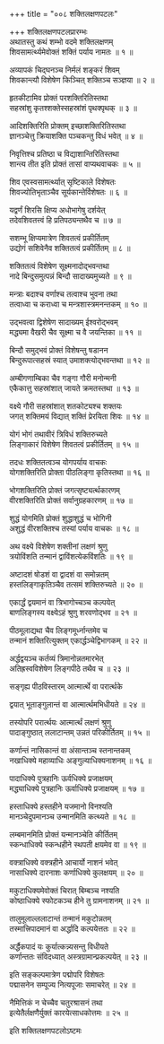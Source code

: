 +++
title = "००८ शक्तिलक्षणपटलः"

+++
शक्तिलक्षणपटलप्रारम्भः    
अथातस्तु कथं शम्भो वदमे शक्तिलक्षणम्  
शिवसामर्त्थ्यमेवोक्तं शक्तिं पर्याय नामतः ॥ १ ॥


अव्यापकं चिद्घनञ्च निर्मलं शङ्करं शिवम्  
शिवकान्त्यौ विशेषेण किञ्चित् शक्तिञ्च सञ्ज्ञया ॥ २ ॥


हृतकीटामिव प्रोक्तं परशक्तिरितिस्तथा  
सहस्रांशु कृतश्शक्तेस्सहस्रांशं पृथक्पृथक् ॥ ३ ॥


आदिशक्तिरिति प्रोक्तम् इच्छाशक्तिरितिस्तथा  
ज्ञानञ्चेत्तु क्रियाशक्ति पञ्चकन्तु विधं भवेत् ॥ ४ ॥


निवृत्तिश्च प्रतिष्ठा च विद्याशान्तिरितिस्तथा  
शान्त्य तीत इति प्रोक्तं तासां वाप्यथवाचकः ॥ ५ ॥


शिव एवस्वसामर्त्थ्यात् सृष्टिकाले विशेषतः  
शिवज्योतिभृताञ्चैव सूर्यकान्तेर्विशेषतः ॥ ६ ॥


यद्वर्णं शिरसि क्षिप्य अधोभागेषु दर्शयेत्  
तदेवशिवतत्त्वं हि प्रतिपठ्यन्तथैव च ॥ ७ ॥


सशम्भू क्षिप्यमात्रेण शिवतत्वं प्रकीर्तितम्  
उद्योगं सशिवेनैव शक्तितत्वं प्रकीर्तितम् ॥ ८ ॥


शक्तितत्वं विशेषेण सूक्ष्मनादोद्भवन्तथा  
नादे बिन्दुसमुत्पन्नं बिन्दौ सादाख्यमुच्यते ॥ ९ ॥



मन्त्राः बदाश्च वर्णाश्च तत्वाश्च भुवना तथा  
तत्वाध्वा च कराध्वा च मन्त्रशास्त्रमनन्तकम् ॥ १० ॥


उद्भवत्वा द्विशेषेण सादाख्यम् ईश्वरोद्भवम्  
मद्ध्यमा वैखरी चैव सूक्ष्मा च वै जयन्तिका ॥ ११ ॥


बिन्दौ समुद्भवं प्रोक्तं विशेषन्तु षडानन  
बिन्दुरूपात्सहस्रं स्यात् उमाशक्त्योद्भवन्तथा ॥ १२ ॥


अम्बीगणाम्बिका चैव गङ्गा गौरी मनोन्मनी  
एकैकात्तु सहस्रांशात् जायते क्रमतस्तथा ॥ १३ ॥


वक्ष्ये गौरी सहस्रांशात् शतकोट्यश्च शक्तयः  
जगत् शक्तिमयं विद्यात् शक्तिं प्रेरयिता शिवः ॥ १४ ॥


योगं भोगं तथावीरं त्रिविधं शक्तिरुच्यते  
लिङ्गाकारं विशेषेण शिवतत्वं प्रकीर्तितम् ॥ १५ ॥


तदधः शक्तितत्वञ्च योगपर्याय वाचकः  
योगशक्तिरिति प्रोक्ता पीठलिङ्गा कृतिस्तथा ॥ १६ ॥


भोगशक्तिरिति प्रोक्तं जगत्सृष्ट्यर्त्थकारणम्  
वीरशक्तिरिति प्रोक्तं सर्वानुग्रहकारणम् ॥ १७ ॥


शुद्धं योगमिति प्रोक्तं शुद्धाशुद्धं च भोगिनी  
अशुद्धं वीरशक्तिश्च तस्यां पर्याय वाचकः ॥ १८ ॥


अथ वक्ष्ये विशेषेण शक्तीनां लक्षणं श्रुणु  
त्रयोविंशति तन्मानं द्वाविंशत्येकविंशतिः ॥ १९ ॥


अष्टादशं षोडशं वा द्वादशं वा समोन्नतम्  
हस्तलिङ्गाकृतिञ्चैव तत्समं शक्तिरुच्यते ॥ २० ॥


एकार्द्धं द्वयमानं वा त्रिभागोच्चञ्च कल्पयेत्  
बाणलिङ्गस्य वक्ष्येऽहं श्रुणु शरवणोद्भव ॥ २१ ॥


पीठमूलाद्यथा चैव लिङ्गमूर्ध्नान्तमेव च  
तन्मानं शक्तिरित्युक्तम् एकार्द्धञ्चेद्विभागकम् ॥ २२ ॥


अर्द्धद्वयञ्च कर्तव्यं त्रिमानोन्नतमारभेत्  
अतिह्रस्वविशेषेण लिङ्गपीठे तथैव च ॥ २३ ॥


सङ्गृह्य पीठविस्तारम् आत्मार्त्थे वा परार्त्थके  

द्वयात् भूताङ्गुलान्तं वा आत्मार्त्थमभिधीयते ॥ २४ ॥


तस्योपरि परार्त्थयः आत्मार्त्थं लक्षणं श्रुणु  
पादाङ्गुष्ठात् ललाटान्तम् उन्नतं परिकीर्तितम् ॥ १५ ॥


कर्णान्तं नासिकान्तं वा अंसान्तञ्च स्तनान्तकम्  
नखाधिक्ये महाव्याधिः अङ्गुल्याधिक्यनाशनम् ॥ १६ ॥


पादाधिक्ये पुत्रहानिः ऊर्वधिक्ये प्रजाक्षयम्  
मद्ध्याधिक्ये पुत्रहानिः ऊर्वाधिक्ये प्रजाक्षयम् ॥ १७ ॥


हस्ताधिक्ये हस्तहीने यजमानो विनश्यति  
मानञ्चेदुपमानञ्च उन्मानमिति कत्थ्यते ॥ १८ ॥


लम्बमानमिति प्रोक्तं यन्मानञ्चेति कीर्तितम्  
स्कन्धाधिक्ये स्कन्धहीने स्थपती क्षयमेव वा ॥ १९ ॥


वक्त्राधिक्ये वक्त्रहीने आचार्यो नाशनं भवेत्  
नासाधिक्ये दारनाशः कर्णाधिक्ये कुलक्षयम् ॥ २० ॥


मकुटाधिक्यमेवोक्तं चिरात् बिम्बञ्च नश्यति  
कोष्ठाधिक्ये स्फोटकञ्च हीने तु ग्रामनाशनम् ॥ २१ ॥


तालुमूलाल्ललाटान्तं तन्मानं मकुटोन्नतम्  
तस्मात्त्रिपादमानं वा अर्द्धादि कल्पयेत्ततः ॥ २२ ॥


अर्द्धैकपादं यः कुर्यात्कन्न्यसन्तु विधीयते  
कर्णान्ततः संविदध्यात् अस्त्रग्रामान्प्रकल्पयेत् ॥ २३ ॥


इति सङ्कल्पमात्रेण पद्मोपरि विशेषतः  
पद्मासनेन सम्पूज्य नित्यपूजाः समाचरेत् ॥ २४ ॥


नैमित्तिकं न चेच्चैव चतुरश्रासनं तथा  
इत्येतैर्लक्षणैर्युक्तं कारयेत्साधकोत्तमः ॥ २५ ॥


इति शक्तिलक्षणपटलोऽष्टमः  
